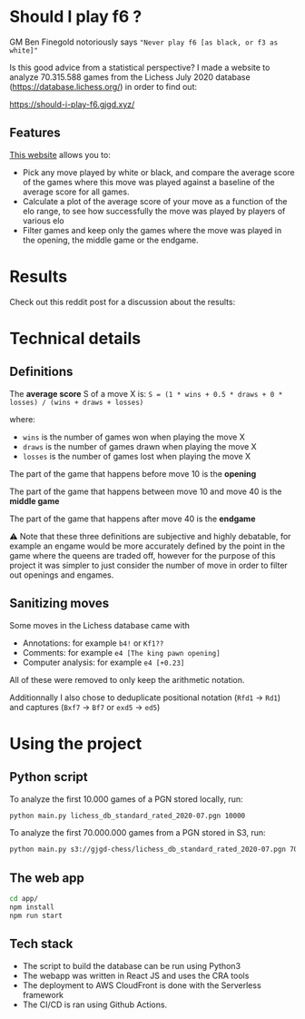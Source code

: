 # Should I play f6 ?

GM Ben Finegold notoriously says `"Never play f6 [as black, or f3 as white]"`

Is this good advice from a statistical perspective? I made a website to analyze 70.315.588 games from the Lichess July 2020 database (https://database.lichess.org/) in order to find out:

https://should-i-play-f6.gjgd.xyz/

## Features

[This website](https://should-i-play-f6.gjgd.xyz/) allows you to:

- Pick any move played by white or black, and compare the average score of the games where this move was played against a baseline of the average score for all games.
- Calculate a plot of the average score of your move as a function of the elo range, to see how successfully the move was played by players of various elo
- Filter games and keep only the games where the move was played in the opening, the middle game or the endgame.

# Results

Check out this reddit post for a discussion about the results: <reddit link>

# Technical details

## Definitions

The **average score** S of a move X is:
`S = (1 * wins + 0.5 * draws + 0 * losses) / (wins + draws + losses)`

where:
- `wins` is the number of games won when playing the move X
- `draws` is the number of games drawn when playing the move X
- `losses` is the number of games lost when playing the move X

The part of the game that happens before move 10 is the **opening**

The part of the game that happens between move 10 and move 40 is the **middle game**

The part of the game that happens after move 40 is the **endgame**

⚠️ Note that these three definitions are subjective and highly debatable, for example an engame would be more accurately defined by the point in the game where the queens are traded off, however for the purpose of this project it was simpler to just consider the number of move in order to filter out openings and engames.

## Sanitizing moves

Some moves in the Lichess database came with 
- Annotations: for example `b4!` or `Kf1??`
- Comments: for example  `e4 [The king pawn opening]`
- Computer analysis: for example `e4 [+0.23]`

All of these were removed to only keep the arithmetic notation.

Additionnally I also chose to deduplicate positional notation (`Rfd1` -> `Rd1`) and captures (`Bxf7` -> `Bf7` or `exd5` -> `ed5`)

# Using the project

## Python script

To analyze the first 10.000 games of a PGN stored locally, run:
```bash
python main.py lichess_db_standard_rated_2020-07.pgn 10000
```

To analyze the first 70.000.000 games from a PGN stored in S3, run:
```bash
python main.py s3://gjgd-chess/lichess_db_standard_rated_2020-07.pgn 70000000
```

## The web app

```bash
cd app/
npm install
npm run start
```

## Tech stack

- The script to build the database can be run using Python3
- The webapp was written in React JS and uses the CRA tools
- The deployment to AWS CloudFront is done with the Serverless framework
- The CI/CD is ran using Github Actions.
